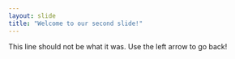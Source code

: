 ```yaml
---
layout: slide
title: "Welcome to our second slide!"
---
```

This line should not be what it was.
Use the left arrow to go back!
